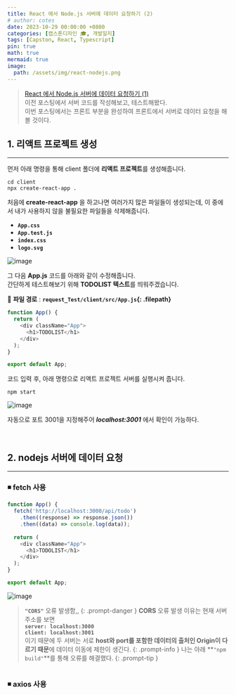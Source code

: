 ```yaml
---
title: React 에서 Node.js 서버에 데이터 요청하기 (2)
# author: cotes
date: 2023-10-29 00:00:00 +0800
categories: [캡스톤디자인 🎓, 개발일지]
tags: [Capston, React, Typescript]
pin: true
math: true
mermaid: true
image:
  path: /assets/img/react-nodejs.png
---
```


> [React 에서 Node.js 서버에 데이터 요청하기 (1)](https://younj00.github.io/posts/react%EC%97%90%EC%84%9C-nodeJS%EC%97%90-%EB%8D%B0%EC%9D%B4%ED%84%B0-%EC%9A%94%EC%B2%AD-(1)/) <br>
이전 포스팅에서 서버 코드를 작성해보고, 테스트해봤다. <br>
이번 포스팅에서는 프론트 부분을 완성하여 프론트에서 서버로 데이터 요청을 해볼 것이다.


## **1. 리액트 프로젝트 생성**
------------------------------

먼저 아래 명령을 통해 client 폴더에 **리액트 프로젝트**를 생성해줍니다.

```terminal
cd client
npx create-react-app .
```

처음에 **create-react-app** 을 하고나면 여러가지 많은 파일들이 생성되는데, 이 중에서 내가 사용하지 않을 불필요한 파일들을 삭제해줍니다.

- **`App.css`**
- **`App.test.js`**
- **`index.css`**
- **`logo.svg`**

![image](https://github.com/YounJ00/YounJ00.github.io/assets/91127380/eebc1093-01fe-4883-82a0-f7390860c752)

그 다음 **App.js** 코드를 아래와 같이 수정해줍니다.<br>
간단하게 테스트해보기 위해 **TODOLIST 텍스트**를 띄워주겠습니다.

📁 **파일 경로** : **`request_Test/client/src/App.js`{: .filepath}**

```javascript
function App() {
  return (
    <div className="App">
      <h1>TODOLIST</h1>
    </div>
  );
}

export default App;
```

코드 입력 후, 아래 명령으로 리액트 프로젝트 서버를 실행시켜 줍니다.

```terminal
npm start
```
![image](https://github.com/YounJ00/YounJ00.github.io/assets/91127380/80f0cdbd-758d-4e7d-8da2-e5438c32a1dd)

자동으로 포트 3001을 지정해주어 <i>**localhost:3001**</i> 에서 확인이 가능하다.

<br>

## **2. nodejs 서버에 데이터 요청**
------------------------------

### **◾ fetch 사용**

```javascript
function App() {
  fetch('http://localhost:3000/api/todo')
    .then((response) => response.json())
    .then((data) => console.log(data));
    
  return (
    <div className="App">
      <h1>TODOLIST</h1>
    </div>
  );
}

export default App;
```

![image](https://github.com/YounJ00/YounJ00.github.io/assets/91127380/07af2903-681c-44e5-a915-88c145ae9990)

> **`"CORS"`** 오류 발생함,,
{: .prompt-danger }
> **CORS** 오류 발생 이유는 현재 서버주소를 보면<br>
**`server: localhost:3000`** <br>
**`client: localhost:3001`** <br>
이기 때문에 두 서버는 서로 **host와 port를 포함한 데이터의 출처인 Origin이 다르기 때문**에 데이터 이동에 제한이 생긴다.
{: .prompt-info }
> 나는 아래 **`"npm build"`**를 통해 오류를 해결했다.
{: .prompt-tip }


```terminal

```


### **◾ axios 사용**